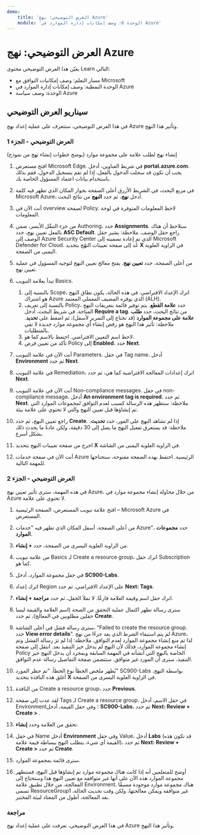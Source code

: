 ```yaml
---
demo:
    title: 'العرض التوضيحي: نهج Azure'    
    module: 'الوحدة 6: وصف إمكانات إدارة الموارد في Azure'
---
```



# <a name="demo-azure-policy"></a>العرض التوضيحي: نهج Azure

يعيّن هذا العرض التوضيحي محتوى Learn التالي:

- مسار التعلم: وصف إمكانيات التوافق مع Microsoft
- الوحدة النمطية: وصف إمكانات إدارة الموارد في Azure
- الوحدة: وصف سياسة Azure

## <a name="demo-scenario"></a>سيناريو العرض التوضيحي

في هذا العرض التوضيحي، ستتعرف على عملية إعداد نهج Azure وتأثير هذا النهج.

### <a name="demo-part-1"></a>العرض التوضيحي - الجزء 1

إنشاء نهج لطلب علامة على مجموعة موارد (يوضح خطوات إنشاء نهج من نموذج)

1. افتح مستعرض Microsoft Edge. في شريط العناوين، أدخل **portal.azure.com**.  يجب أن تكون قد سجلت الدخول بالفعل، إذا لم تقم بتسجيل الدخول، فقم بذلك باستخدام بيانات اعتماد المسؤول الخاصة بك.

1. في مربع البحث، في الشريط الأزرق أعلى الصفحة بجوار المكان الذي تظهر فيه كلمة Microsoft Azure، أدخل **نهج**، ثم حدد **النهج** من نتائج البحث.

1. أنت الآن في overview لصفحة Policy. لاحظ المعلومات المتوفرة في لوحة المعلومات.

1. من جزء التنقّل الأيسر، ضمن Authoring، حدد **Assignments**.  ستلاحظ أن هناك بالفعل تعيين نهج، حدد **ASC Default**.  راجع حقل الوصف. ملاحظة: يشير حقل الوصف إلى Azure Security Center الذي تم إعادة تسميته إلى Microsoft Defender for Cloud.  عُد إلى صفحة تعيينات النهُج بتحديد **X** في الزاوية العلوية اليمنى من الصفحة.

1. من أعلى الصفحة، حدد **تعيين نهج**. يفتح معالج تعيين النهج لتوجيه المسؤول في عملية تعيين نهج.

1. تبدأ بعلامة التبويب Basics.
    1. بالنسبة إلى Scope، اترك الإعداد الافتراضي. في هذه الحالة، يكون نطاق النهج هو اشتراك Azure الذي يوفره المضيف المعملي المعتمد (ALH).
    1. بالنسبة إلى تعريف Policy، حدد **علامة القطع**.  يتم توفير قائمة بتعريفات النهج المتاحة.  في شريط البحث، أدخل **Require a tag**. من نتائج البحث، حدد **طلب علامة على مجموعة الموارد** (قد تحتاج إلى التمرير لأسفل)، ثم اضغط على **تحديد**.  ملاحظة: تأثير هذا النهج هو رفض إنشاء أي مجموعة موارد جديدة لا تفي بالمتطلبات.  
    1. لاحظ اسم التعيين الافتراضي.  احتفظ بالاسم كما هو.
    1. تأكد من تعيين فرض Policy إلى **Enabled**، حدد **Next**.

1. أنت الآن في علامة التبويب Parameters.  في حقل Tag name، أدخل **Environment** ثم حدد **Next**.

1. في علامة التبويب Remediation، اترك إعدادات المعالجة الافتراضية كما هي، ثم حدد **Next**.

1. أنت الآن في علامة التبويب Non-compliance messages.  في حقل non-compliance message، أدخل **An environment tag is required**، ثم حدد **Next**. ملاحظة: ستظهر هذه الرسالة كسبب لعدم التوافق لمجموعات الموارد التي تم إنشاؤها قبل تعيين النهج والتي لا تحتوي على علامة بيئة.  

1. راجع تعيين النهج، ثم حدد **Create**.  إذا لم تشاهد النهج على الفور، حدد **تحديث**. ملاحظة: قد يستغرق تفعيل النهج ما يصل إلى 30 دقيقة، ولكن عادةً ما يحدث ذلك بشكل أسرع.

1. اخرج من صفحة تعيينات النهج بتحديد **X** في الزاوية العلوية اليمنى من الشاشة.

1. أنت الآن في صفحة خدمات Azure الرئيسية.  احتفظ بهذه الصفحة مفتوحة، ستحتاجها للمهمة التالية.

### <a name="demo-part-2"></a>العرض التوضيحي - الجزء 2

في هذه المهمة، سترى تأثير تعيين نهج Azure، من خلال محاولة إنشاء مجموعة موارد في Azure لا تحتوي على علامة.

1. افتح علامة تبويب المستعرض، الصفحة الرئيسية – Microsoft Azure في المستعرض.

1. من أعلى الصفحة، أسفل المكان الذي تظهر فيه "خدمات Azure"، حدد **مجموعات الموارد**.

1. من الزاوية العلوية اليسرى من الصفحة، حدد **+ إنشاء**.

1. من علامة تبويب Basics لـ Create a resource group، اترك حقل Subscription كما هو.

1. في حقل مجموعة الموارد، أدخل **SC900-Labs**.

1. اترك إعداد Region على الإعداد الافتراضي، ثم حدد **Next: Tags**.

1. اترك حقل اسم وقيمة العلامة فارغًا.  لا تملأ الحقل، ثم حدد **مراجعة + إنشاء**.

1. سترى رسالة تظهر اكتمال عملية التحقق من الصحة (اسم العلامة والقيمة ليسا حقلين مطلوبين في المعالج)، ثم حدد **Create**.

1. سترى رسالة فشل في أعلى الشاشة، "Failed to create the resource group. حدد **View error details**". لم يتم استيفاء الشرط الذي يعد جزءًا من نهج Azure، لذا تم منع إنشاء مجموعة الموارد لعدم التوافق. ملاحظة: إذا لم ترَ رسالة الفشل وتم إنشاء مجموعة الموارد، فذلك لأن النهج لم يدخل حيز التنفيذ بعد.  انتقل إلى صفحة Policy الخاصة بالنهج التي أنشأته في المهمة السابقة وبمجرد أن يدخل النهج حيز التنفيذ، سترى أن المورد غير متوافق.  ستتضمن صفحة التفاصيل رسالة عدم التوافق.

1. يُظهر ملخص الخطأ نوع الخطأ، "تم حظر المورد" SC900-Labs بواسطة النهج.  أغلق هذه النافذة بتحديد **X** في الزاوية العلوية اليسرى من الصفحة.

1. من النافذة Create a resource group، حدد **Previous**.

1. لقد عدت إلى صفحة Tags لـ Create a resource group.  في حقل الاسم، أدخل Environment؛ وفي حقل القيمة، أدخل **SC900-Labs**، ثم حدد **Next: Review + Create >** .

1. تحقق من العلامة وحدد **إنشاء**.

1. في حقل Name أدخل **Environment** وفي حقل Value، أدخل **Labs** (قد تكون هذه القيمة أي شيء، يتطلب النهج ببساطة قيمة علامة)، ثم حدد **Next: Review + Create >** ثم حدد **Create**.

1. سترى قائمة بمجموعة الموارد.  

1. أوضح للمتعلمين أنه إذا كانت هناك مجموعة موارد تم إنشاؤها قبل النهج، فستظهر مجموعة الموارد هذه الآن على أنها غير متوافقة مع تعيين النهج هذا وستحتاج إلى المعالجة، من خلال تطبيق علامة Environment.  هناك مجموعة موارد موجودة مسبقًا تسمى ResourceGroup1 غير متوافقة ويمكن معالجتها، ولكن وقت تحديث الحالة، بعد المعالجة، أطول من المعتاد لبيئة المختبر.

### <a name="review"></a>مراجعة

في هذا العرض التوضيحي، تعرفت على عملية إعداد نهج Azure وتأثير هذا النهج.
